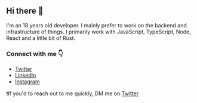 ## Hi there 👋

I'm an 18 years old developer. I mainly prefer to work on the backend and infrastructure of things. I primarily work with JavaScript, TypeScript, Node, React and a little bit of Rust.

### Connect with me 👇
* [Twitter](https://twitter.com/notnickdev)
* [LinkedIn](https://www.linkedin.com/in/nicholas-n-5a9187195/)
* [Instagram](https://www.instagram.com/notnickdev/)

❗️If you'd to reach out to me quickly, DM me on [Twitter](https://twitter.com/notnickdev)
